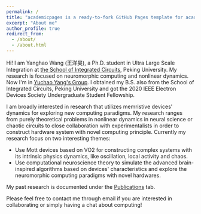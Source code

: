 ```yaml
---
permalink: /
title: "academicpages is a ready-to-fork GitHub Pages template for academic personal websites"
excerpt: "About me"
author_profile: true
redirect_from: 
  - /about/
  - /about.html
---
```


Hi! I am Yanghao Wang (王洋昊), a Ph.D. student in Ultra Large Scale Integration at [the School of Integrated Circuits](https://www.ime.pku.edu.cn/), Peking University. My research is focused on neuromorphic computing and nonlinear dynamics. Now I'm in [Yuchao Yang's Group](http://yuchaolab.cn/). I obtained my B.S. also from the School of Integrated Circuits, Peking University and got the 2020 IEEE Electron Devices Society Undergraduate Student Fellowship.

I am broadly interested in research that utilizes memristive devices' dynamics for exploring new computing paradigms. My research ranges from purely theoretical problems in nonlinear dynamics in neural science or chaotic circuits to close collaboration with experimentalists in order to construct hardware system with novel computing principle. Currently my research focus on two interesting themes:

+ Use Mott devices based on VO2 for constructing complex systems with its intrinsic physics dynamics, like oscillation, local activity and chaos.
+ Use computational neuroscience theory to simulate the advanced brain-inspired algorithms based on devices' characteristics and explore the neuromorphic computing paradigms with novel hardwares.

My past research is documented under the [Publications](wangyanghao.github.io) tab.

Please feel free to contact me through email if you are interested in collaborating or simply having a chat about computing!



